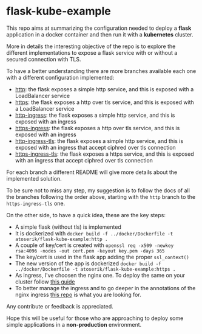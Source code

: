 # flask-kube-example

This repo aims at summarizing the configuration needed to deploy a **flask** application in a docker container and then run it with a **kubernetes** cluster.

More in details the interesting objective of the repo is to explore the different implementations to expose a flask service with or without a secured connection with TLS.

To have a better understanding there are more branches available each one with a different configuration implemented:
- [http](https://github.com/atoserik/flask-kube-example/tree/http): the flask exposes a simple http service, and this is exposed with a LoadBalancer service
- [https](https://github.com/atoserik/flask-kube-example/tree/https): the flask exposes a http over tls service, and this is exposed with a LoadBalancer service
- [http-ingress](https://github.com/atoserik/flask-kube-example/tree/http-ingress): the flask exposes a simple http service, and this is exposed with an ingress
- [https-ingress](https://github.com/atoserik/flask-kube-example/tree/https-ingress): the flask exposes a http over tls service, and this is exposed with an ingress
- [http-ingress-tls](https://github.com/atoserik/flask-kube-example/tree/http-ingress-tls): the flask exposes a simple http service, and this is exposed with an ingress that accept ciphred over tls connection
- [https-ingress-tls](https://github.com/atoserik/flask-kube-example/tree/https-ingress-tls): the flask exposes a https service, and this is exposed with an ingress that accept ciphred over tls connection

For each branch a different README will give more details about the implemented solution. 

To be sure not to miss any step, my suggestion is to follow the docs of all the branches following the order above, starting with the `http` branch to the `https-ingress-tls` one.

On the other side, to have a quick idea, these are the key steps:

  * A simple flask (without tls) is implemented
  * It is dockerized with `docker build -f ../docker/Dockerfile -t atoserik/flask-kube-example:http .`
  * A couple of key/cert is created with `openssl req -x509 -newkey rsa:4096 -nodes -out cert.pem -keyout key.pem -days 365`
  * The key/cert is used in the flask app adding the proper `ssl_context()`
  * The new version of the app is dockerized `docker build -f ../docker/Dockerfile -t atoserik/flask-kube-example:https .`
  * As ingress, I've choosen the nginx one. To deploy the same on your cluster follow [this guide](https://kubernetes.github.io/ingress-nginx/deploy/)
  * To better manage the ingress and to go deeper in the annotations of the nginx ingress [this repo](https://github.com/kubernetes/ingress-nginx/blob/master/docs/user-guide/nginx-configuration/annotations.md) is what you are looking for. 

Any contribute or feedback is appreciated. 

Hope this will be useful for those who are approaching to deploy some simple applications in a **non-production** environment. 
